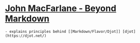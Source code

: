 # [John MacFarlane - Beyond Markdown](https://johnmacfarlane.net/beyond-markdown.html)
	- explains principles behind [[Markdown/Flavor/Djot]] [djot](https://djot.net/)
